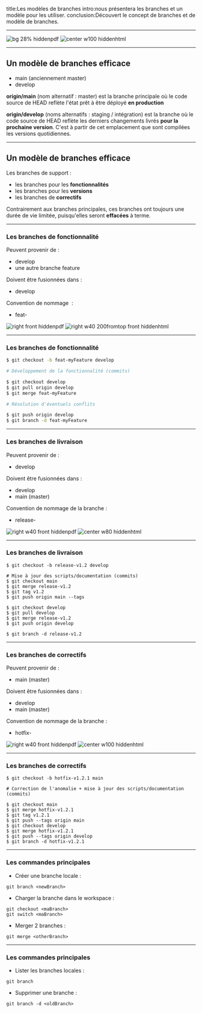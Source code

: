 title:Les modèles de branches
intro:nous présentera les branches et un modèle pour les utiliser.
conclusion:Découvert le concept de branches et de modèle de branches.

---

![bg 28% hiddenpdf](images/git_branch_model.png)
![center w100 hiddenhtml](images/git_branch_model.png)

---

## Un modèle de branches efficace

- main (anciennement master)
- develop

**origin/main** (nom alternatif : master) est la branche principale où le code source de HEAD reflète l'état prêt à être déployé **en production**

**origin/develop** (noms alternatifs : staging / intégration) est la branche où le code source de HEAD reflète les derniers changements livrés **pour la prochaine version**. C'est à partir de cet emplacement que sont compilées les versions quotidiennes.

---

## Un modèle de branches efficace

Les branches de support :

- les branches pour les **fonctionnalités**
- les branches pour les **versions**
- les branches de **correctifs**

Contrairement aux branches principales, ces branches ont toujours une durée de vie limitée, puisqu'elles seront **effacées** à terme.

---

### Les branches de fonctionnalité

Peuvent provenir de :

- develop
- une autre branche feature

Doivent être fusionnées dans :

- develop

Convention de nommage  :

- feat-

![right front hiddenpdf](images/git_feat.png)
![right w40 200fromtop front hiddenhtml](images/git_feat.png)

---

### Les branches de fonctionnalité

```bash
$ git checkout -b feat-myFeature develop

# Développement de la fonctionnalité (commits)

$ git checkout develop
$ git pull origin develop
$ git merge feat-myFeature

# Résolution d'éventuels conflits

$ git push origin develop
$ git branch -d feat-myFeature
```

---

### Les branches de livraison

Peuvent provenir de :
- develop

Doivent être fusionnées dans :
- develop
- main (master)

Convention de nommage de la branche :
- release-

![right w40 front hiddenpdf](images/git_release.png)
![center w80 hiddenhtml](images/git_release.png)

---

### Les branches de livraison

```shell
$ git checkout -b release-v1.2 develop

# Mise à jour des scripts/documentation (commits)
$ git checkout main
$ git merge release-v1.2
$ git tag v1.2
$ git push origin main --tags

$ git checkout develop
$ git pull develop
$ git merge release-v1.2
$ git push origin develop

$ git branch -d release-v1.2
```

---

### Les branches de correctifs

Peuvent provenir de :

- main (master)

Doivent être fusionnées dans :

- develop
- main (master)

Convention de nommage de la branche :

- hotfix-

![right w40 front hiddenpdf](images/git_hotfix.png)
![center w100 hiddenhtml](images/git_hotfix.png)

---

### Les branches de correctifs

```shell
$ git checkout -b hotfix-v1.2.1 main

# Correction de l'anomalie + mise à jour des scripts/documentation (commits)

$ git checkout main
$ git merge hotfix-v1.2.1
$ git tag v1.2.1
$ git push --tags origin main
$ git checkout develop
$ git merge hotfix-v1.2.1
$ git push --tags origin develop
$ git branch -d hotfix-v1.2.1
```

---

### Les commandes principales

- Créer une branche locale :

```shell
git branch <newBranch>
```

- Charger la branche dans le workspace :

```shell
git checkout <maBranch>
git switch <maBranch>
```

- Merger 2 branches :

```shell
git merge <otherBranch>
```

---

### Les commandes principales

- Lister les branches locales :

```shell
git branch
```

- Supprimer une branche :

```shell
git branch -d <oldBranch>
```
